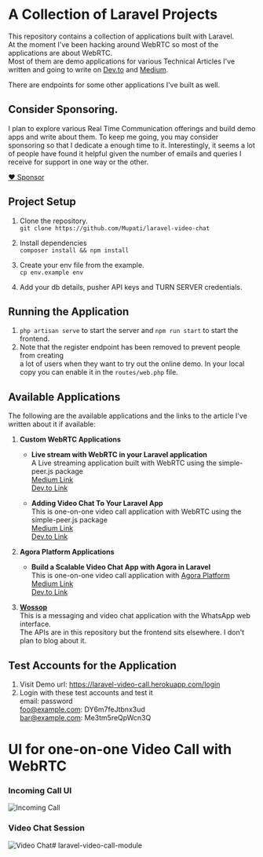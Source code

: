 # A Collection of Laravel Projects

This repository contains a collection of applications built with Laravel.<br/>
At the moment I've been hacking around WebRTC so most of the applications are about WebRTC.<br/>
Most of them are demo applications for various Technical Articles I've written and going to
write on [Dev.to](https://dev.to/mupati) and [Medium](https://mupati.medium.com).

There are endpoints for some other applications I've built as well.

## Consider Sponsoring.
I plan to explore various Real Time Communication offerings and build demo apps and write about them. To keep me going, you may consider sponsoring so that I dedicate a enough time to it. Interestingly, it seems a lot of people have found it helpful given the number of emails and queries I receive for support in one way or the other.

[:heart: Sponsor](https://dashboard.flutterwave.com/donate/9oiquwbuo2ml)


## Project Setup

1. Clone the repository.<br/>
`git clone https://github.com/Mupati/laravel-video-chat`

2. Install dependencies<br/>
`composer install && npm install`

3. Create your env file from the example.<br/>
`cp env.example env`

4. Add your db details, pusher API keys and  TURN SERVER credentials.
   

## Running the Application

1. `php artisan serve` to start the server and `npm run start` to start the frontend.
2. Note that the register endpoint has been removed to prevent people from creating <br/> 
   a lot of users when they want to try out the online demo. In your local copy you can enable it in the `routes/web.php` file.


## Available Applications
The following are the available applications and the links to the article I've written about it if available:


1. **Custom WebRTC Applications**
   * **Live stream with WebRTC in your Laravel application**<br/>
     A Live streaming application built with WebRTC using the simple-peer.js package<br/>
     [Medium Link](https://mupati.medium.com/live-stream-with-webrtc-in-your-laravel-application-b6ecc13d8509)<br/>
     [Dev.to Link](https://dev.to/mupati/live-stream-with-webrtc-in-your-laravel-application-2kl3)

   * **Adding Video Chat To Your Laravel App**<br/>
     This is one-on-one video call application with WebRTC using the simple-peer.js package<br/>
     [Medium Link](https://mupati.medium.com/adding-video-chat-to-your-laravel-app-9e333c8a01f3)<br/>
     [Dev.to Link](https://dev.to/mupati/adding-video-chat-to-your-laravel-app-5ak7)

2. **Agora Platform Applications**
   * **Build a Scalable Video Chat App with Agora in Laravel**<br/>
     This is one-on-one video call application with [Agora Platform](https://agora.io)<br/>
     [Medium Link](https://mupati.medium.com/build-a-scalable-video-chat-app-with-agora-in-laravel-29e73c97f9b0)<br/>
     [Dev.to Link](https://dev.to/mupati/using-agora-for-your-laravel-video-chat-app-1mo)

3. **[Wossop](https://wossop.netlify.app/)**<br/>
   This is a messaging and video chat application with the WhatsApp web interface.<br/>
   The APIs are in this repository but the frontend sits elsewhere. I don't plan to blog about it.

## Test Accounts for the Application
1. Visit Demo url: https://laravel-video-call.herokuapp.com/login
2. Login with these test accounts and test it <br/>
    email:            password <br/>
    foo@example.com:  DY6m7feJtbnx3ud<br/>
    bar@example.com:  Me3tm5reQpWcn3Q<br/>


# UI for one-on-one Video Call with WebRTC 
### Incoming Call UI
![Incoming Call](https://dev-to-uploads.s3.amazonaws.com/i/1qk47qwka8iz0m43tmdu.png)

### Video Chat Session
![Video Chat](https://dev-to-uploads.s3.amazonaws.com/i/80q8j4yxg6dp8xgb36ql.png)# laravel-video-call-module
